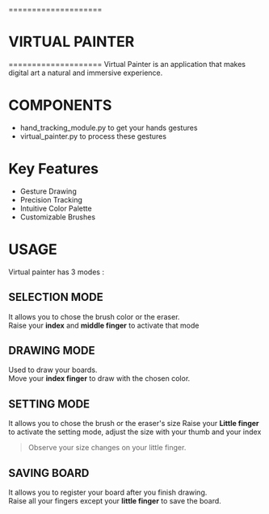 ====================
# VIRTUAL PAINTER
====================
Virtual Painter is an application that makes digital art a natural and immersive experience.

# COMPONENTS
- hand_tracking_module.py to get your hands gestures
- virtual_painter.py to process these gestures


# Key Features
- Gesture Drawing
- Precision Tracking
- Intuitive Color Palette
- Customizable Brushes

# USAGE
Virtual painter has 3 modes :

## SELECTION MODE
It allows you to chose the brush color or the eraser.  
Raise your **index** and **middle finger** to activate that mode

## DRAWING MODE
Used to draw your boards.  
Move your **index finger** to draw with the chosen color.

## SETTING MODE
It allows you to chose the brush or the eraser's size
Raise your **Little finger** to activate the setting mode, adjust the size with your thumb and your index
> Observe your size changes on your little finger.

## SAVING BOARD
It allows you to register your board after you finish drawing.  
Raise all your fingers except your **little finger** to save the board.  